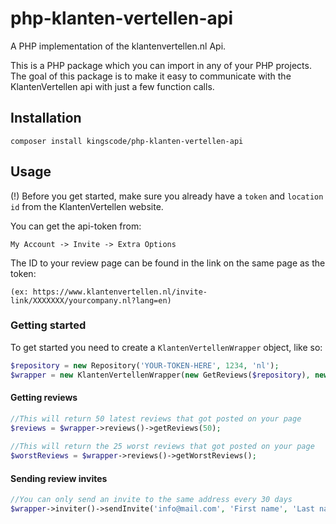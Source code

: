 # php-klanten-vertellen-api
A PHP implementation of the klantenvertellen.nl Api.

This is a PHP package which you can import in any of your PHP projects. 
The goal of this package is to make it easy to communicate with the KlantenVertellen api with just a few function calls.

## Installation

```text
composer install kingscode/php-klanten-vertellen-api
```

## Usage

(!) Before you get started, make sure you already have a `token` and `location id` from the 
KlantenVertellen website.


You can get the api-token from: 

`My Account -> Invite -> Extra Options`

The ID to your review page can be found in the link on the same page as the token:

`(ex: https://www.klantenvertellen.nl/invite-link/XXXXXXX/yourcompany.nl?lang=en)`
 

### Getting started

To get started you need to create a `KlantenVertellenWrapper` object, like so:
```php
$repository = new Repository('YOUR-TOKEN-HERE', 1234, 'nl');
$wrapper = new KlantenVertellenWrapper(new GetReviews($repository), new ReviewInvite($repository));
```

#### Getting reviews
```php
//This will return 50 latest reviews that got posted on your page
$reviews = $wrapper->reviews()->getReviews(50);
   
//This will return the 25 worst reviews that got posted on your page
$worstReviews = $wrapper->reviews()->getWorstReviews();
```

#### Sending review invites
```php
//You can only send an invite to the same address every 30 days
$wrapper->inviter()->sendInvite('info@mail.com', 'First name', 'Last name');
```

